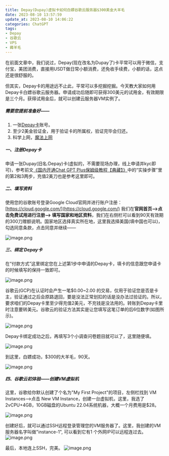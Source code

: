 ```yaml
---
title: Depay(Dupay)虚拟卡如何白嫖谷歌云服务器$300美金大羊毛
date: 2023-08-10 13:57:59
update_at: 2023-08-10 14:06:22
categories: ChatGPT
tags: 
- Depay 
- 谷歌云
- VPS
- 薅羊毛
---
```


在前面文章中，我们说过，Depay(现在改名为Dupay了)卡平常可以用于微信，支付宝，美团消费，直接用USDT做日常小额消费，还免收手续费，小额的话，这点还是很舒服的。  

但其实，Depay卡的用途远不止此，平常可以多挖掘挖掘。今天教大家如何用Depay卡白嫖谷歌云服务器。申请成功后随即可获得300美元的试用金，有效期限是三个月。获得试用金后，就可以创建云服务器VM实例了。

##### 需要您提前准备好——
1. 一张[Depay卡](https://dupay.one/web-app/register-h5?invitCode=hmXfgp&lang=zh-cn)账号。
3. 至少2美金验证金，用于验证卡的所属权，验证完毕会归还。
4. 科学上网，[魔法上网](https://v.600ml.top/#/register?code=TOcQBatp)

##### 一、注册Depay卡
申请一张Dupay(旧名:Depay)卡(虚拟的，不需要现场办理，线上申请并kyc即可)，参考前文[《国内开通Chat GPT Plus保姆级教程【典藏】》](https://chatgpt-plus.github.io/chatgpt-plus/)中的“实操步骤”里的第2和3两步，充值2美刀也是参考这里即可。

##### 二、填写资料
使用您的谷歌账号登录Google Cloud官网并进行账户注册：[https://cloud.google.com/](https://cloud.google.com/) 
我们在**官网首页-->点击免费试用进行注册--> 填写国家和地区资料**，我们在右侧栏可以看到90天有效期的300刀赠额说明。国家地区选择真实所在地，这里我选择美国(填中国也可以)，勾选同意条款，点击同意并继续——

![image.png](https://gcore.jsdelivr.net/gh/btcltceth/blogassets@latest/c/img/gce-depay-1.png)


##### 三、绑定 Depay卡
在“付款方式”这里绑定您在上述第1步中申请的Depay卡，填卡的信息跟您申请卡的时候填写的保持一致即可。

![image.png](https://gcore.jsdelivr.net/gh/btcltceth/blogassets@latest/c/img/gce-depay-2.png)

谷歌云(GCP)在认证时会产生一笔$0.00~2.00 的交易，仅用于验证您是否是卡主，验证通过之后会原路退回，要是没法正常划扣的话是没办法过验证的。所以，要求咱们的Depay卡里至少得充值2美元，不充钱是没法用的。转账到Depay卡里时注意要转美元。谷歌云的验证方法其实是让您填写这笔订单的后6位数字(如图所示)。

![image.png](https://gcore.jsdelivr.net/gh/btcltceth/blogassets@latest/c/img/gce-depay-3.png)

Depay卡绑定成功之后，再填写3个小调查问卷题目就可以了，这里随便填。

![image.png](https://gcore.jsdelivr.net/gh/btcltceth/blogassets@latest/c/img/gce-depay-4.png)

到这里，白嫖成功，$300的大羊毛，90天。

![image.png](https://gcore.jsdelivr.net/gh/btcltceth/blogassets@latest/c/img/gce-depay-5.png)

##### 四、谷歌云初体验——创建VM虚拟机
这里，谷歌给你默认创建了个名为"My First Project"的项目，左侧栏找到 VM Instances-->点击 New VM Instance，创建一台虚拟机，这里，我选了2vCPU+4GB，10GB磁盘的Ubuntu 22.04系统机器，大概一个月费用是$28。

![image.png](https://gcore.jsdelivr.net/gh/btcltceth/blogassets@latest/c/img/gce-depay-6.png)

创建好后，就可以通过SSH远程登录管理您的VM服务器了。这里，我创建的VM服务器名字叫做"instance-1", 可以看到它有1 个外网IP可以远程连过去。
![image.png](https://gcore.jsdelivr.net/gh/btcltceth/blogassets@latest/c/img/gce-depay-7.png)

最后，本地连上SSH，完美。
![image.png](https://gcore.jsdelivr.net/gh/btcltceth/blogassets@latest/c/img/gce-depay-8.png)
